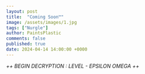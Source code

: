 ```yaml
---
layout: post
title:  "Coming Soon™"
image: /assets/images/1.jpg
tags: ["Nurgle"]
author: PaintsPlastic
comments: false
published: true
date: 2024-04-14 14:00:00 +0000
---
```


*++ BEGIN DECRYPTION : LEVEL - EPSILON OMEGA ++*

